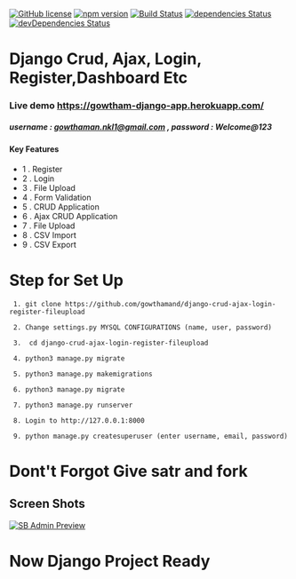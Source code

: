 [![GitHub license](https://img.shields.io/badge/license-MIT-blue.svg)](#)
[![npm version](https://img.shields.io/npm/v/startbootstrap-sb-admin.svg)](#)
[![Build Status](https://travis-ci.org/BlackrockDigital/startbootstrap-sb-admin.svg)](#)
[![dependencies Status](https://david-dm.org/BlackrockDigital/startbootstrap-sb-admin/status.svg)](#)
[![devDependencies Status](https://david-dm.org/BlackrockDigital/startbootstrap-sb-admin/dev-status.svg)](#)

# <a>Django Crud, Ajax, Login, Register,Dashboard Etc </a>

### Live demo <a href="https://gowtham-django-app.herokuapp.com/">https://gowtham-django-app.herokuapp.com/</a>
##### username : gowthaman.nkl1@gmail.com , password : Welcome@123

#### Key Features
- 1 . Register
- 2 . Login
- 3 . File Upload
- 4 . Form Validation
- 5 . CRUD Application
- 6 . Ajax CRUD Application
- 7 . File Upload
- 8 . CSV Import
- 9 . CSV Export

# Step for Set Up
``` 
 1. git clone https://github.com/gowthamand/django-crud-ajax-login-register-fileupload

 2. Change settings.py MYSQL CONFIGURATIONS (name, user, password)

 3.  cd django-crud-ajax-login-register-fileupload

 4. python3 manage.py migrate

 5. python3 manage.py makemigrations

 6. python3 manage.py migrate

 7. python3 manage.py runserver

 8. Login to http://127.0.0.1:8000

 9. python manage.py createsuperuser (enter username, email, password)

```
# Dont't Forgot Give satr and fork

## Screen Shots

[![SB Admin Preview](https://github.com/gowthamand/django-crud-ajax-login-register-fileupload/blob/master/screen_shots/1.png)](https://github.com/gowthamand/django-crud-ajax-login-register-fileupload/)

# Now Django Project Ready
